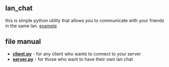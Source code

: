 ## lan_chat
this is simple python utility that allows you to communicate with your friends in the same lan. [example](https://i.imgur.com/fCjfQsc.png)

## file manual
* [**client.py**](https://i.imgur.com/lNTdMYC.png) - for any client who wants to connect to your server
* [**server.py**](https://i.imgur.com/ry9Iu9H.png) - for those who want to have their own lan chat
